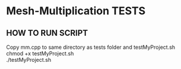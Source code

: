 # Mesh-Multiplication TESTS

## HOW TO RUN SCRIPT
Copy mm.cpp to same directory as tests folder and testMyProject.sh  
chmod +x testMyProject.sh  
./testMyProject.sh  
  
